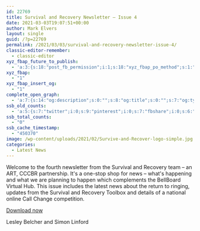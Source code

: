 ```yaml
---
id: 22769
title: Survival and Recovery Newsletter – Issue 4
date: 2021-03-03T19:07:51+00:00
author: Mark Elvers
layout: single
guid: /?p=22769
permalink: /2021/03/03/survival-and-recovery-newsletter-issue-4/
classic-editor-remember:
  - classic-editor
xyz_fbap_future_to_publish:
  - 'a:3:{s:18:"post_fb_permission";i:1;s:18:"xyz_fbap_po_method";s:1:"2";s:16:"xyz_fbap_message";s:62:"News item added to the CCCBR website: {POST_TITLE} {PERMALINK}";}'
xyz_fbap:
  - "1"
xyz_fbap_insert_og:
  - "1"
complete_open_graph:
  - 'a:7:{s:14:"og:description";s:0:"";s:8:"og:title";s:0:"";s:7:"og:type";s:0:"";s:12:"twitter:card";s:7:"summary";s:15:"twitter:creator";s:0:"";s:19:"twitter:description";s:0:"";s:8:"og:image";s:0:"";}'
ssb_old_counts:
  - 'a:5:{s:7:"twitter";i:0;s:9:"pinterest";i:0;s:7:"fbshare";i:0;s:6:"reddit";i:0;s:6:"tumblr";N;}'
ssb_total_counts:
  - "0"
ssb_cache_timestamp:
  - "450370"
image: /wp-content/uploads/2021/02/Survive-and-Recover-logo-simple.jpg
categories:
  - Latest News
---
```

Welcome to the fourth newsletter from the Survival and Recovery team – an ART, CCCBR partnership. It&apos;s a one-stop shop for news – what&apos;s happening and what we are planning to happen which complements the BellBoard Virtual Hub. This issue includes the latest news about the return to ringing, updates from the Survival and Recovery Toolbox and details of a national online Call Change competition.

[Download now](https://cccbr.org.uk/wp-content/uploads/2021/03/Survival-Recovery-Newsheet-Issue-4.pdf)

Lesley Belcher and Simon Linford

